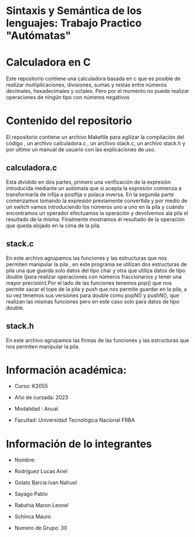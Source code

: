 # Sintaxis y Semántica de los lenguajes: Trabajo Practico "Autómatas"

# Calculadora en C

Este repositorio contiene una calculadora basada en c que es posible de realizar multiplicaciones, divisiones, sumas y restas entre números decimales, hexadecimales y octales. Pero por el momento no puede realizar operaciones de ningún tipo con números negativos 


# Contenido del repositorio

El repositorio contiene un archivo Makefile para agilizar la compilación del código , un archivo calculadora.c , un archivo stack.c, un archivo stack.h y por ultimo un manual de usuario con las explicaciones de uso.

## calculadora.c
Esta dividido en dos partes, primero una verificación de la expresión introducida mediante un autómata que si acepta la expresión comienza a transformarla de infija a postfija o polaca inversa. En la segunda parte comenzamos  tomando la expresión previamente convertida y por medio de un switch vamos introduciendo los números uno a uno en la pila y cuándo encontramos un operador efectuamos la operación y devolvemos ala pila el resultado de la misma. Finalmente mostramos el resultado de la operación que queda alojado en la cima de la pila.

## stack.c
En este archivo agrupamos las funciones y las estructuras que nos permiten manipular la pila , en este programa se utilizan dos estructuras de pila una que guarda solo datos del tipo char y otra que utiliza datos de tipo double (para realizar operaciones con números fraccionarios y tener una mayor precisión).Por el lado de las funciones tenemos pop() que nos permite sacar el tope de la pila y push que nos permite guardar en la pila, a su vez tenemos sus versiones para double como popN() y pushN(), que realizan las mismas funciones pero en este caso solo para datos de tipo double.

## stack.h
En este archivo agrupamos las firmas de las funciones y las estructuras que nos permiten manipular la pila.



# Información académica:

  

- Curso: K2055

- Año de cursada: 2023

- Modalidad : Anual

- Facultad: Universidad Tecnológica Nacional FRBA

  

# Información de lo integrantes

- Nombre:

- Rodríguez Lucas Ariel

- Golato Barcia Ivan Nahuel

- Sayago Pablo

- Rabahia Maron Leonel

- Schinca Mauro

- Numero de Grupo: 30